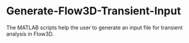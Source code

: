 # Generate-Flow3D-Transient-Input
The MATLAB scripts help the user to generate an input file for transient analysis in Flow3D.

